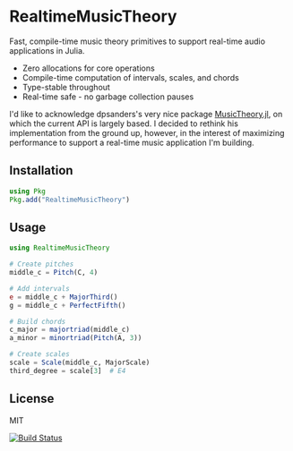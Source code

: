 # RealtimeMusicTheory
Fast, compile-time music theory primitives to support real-time audio applications in Julia.
- Zero allocations for core operations
- Compile-time computation of intervals, scales, and chords
- Type-stable throughout
- Real-time safe - no garbage collection pauses

I'd like to acknowledge dpsanders's very nice package [MusicTheory.jl](https://github.com/JuliaMusic/MusicTheory.jl), on which the current API is largely based. I decided to rethink his implementation from the ground up, however, in the interest of maximizing performance to support a real-time music application I'm building.

## Installation
```julia
using Pkg
Pkg.add("RealtimeMusicTheory")
```

## Usage
```julia
using RealtimeMusicTheory

# Create pitches
middle_c = Pitch(C, 4)

# Add intervals
e = middle_c + MajorThird()
g = middle_c + PerfectFifth()

# Build chords
c_major = majortriad(middle_c)
a_minor = minortriad(Pitch(A, 3))

# Create scales
scale = Scale(middle_c, MajorScale)
third_degree = scale[3]  # E4
```

## License
MIT

[![Build Status](https://github.com/myersm0/RealtimeMusicTheory.jl/actions/workflows/CI.yml/badge.svg?branch=main)](https://github.com/myersm0/RealtimeMusicTheory.jl/actions/workflows/CI.yml?query=branch%3Amain)
